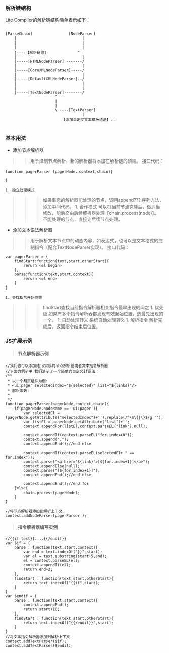 ### 解析链结构 ###
Lite Compiler的解析链结构简单表示如下：

```
   
[ParseChain]                [NodeParser]    
    |                             |
    |                             |
    |                             |           
    |----【解析链顶】             ^          
    |                             |          
    |-----[HTMLNodeParser] -------/    
    |                             |              
    |-----[CoreXMLNodeParser]-----/              
    |                             |              
    |-----[DefaultXMLNodeParser]--/              
    |                             |              
    |                             |              
    |-----[TextNodeParser]--------/
                      ^
                      |
                      |
                      \ ----[TextParser]
                                  |
                         【添加自定义文本模板语法】..
                    
```
### 基本用法 ###
  * 添加节点解析器
> > 用于控制节点解析，新的解析器将添加在解析链的顶端。
> > 接口代码：
```
function pagerParser (pagerNode，context,chain){

}
```
    1. 独立处理模式
> > > 如果事您的解析器能处理的节点，调用append??? 序列方法，添加中间代码。
    1. 合作模式
> > > 可以将当前节点克隆后，做适当修改，能后交由后续解析器处理【chain.process(node)】。
> > > 不能处理的节点，直接让后续节点处理。
  * 添加文本语法解析器

> > 用于解析文本节点中的动态内容，如表达式，也可以是文本格式的控制指令（配合TextNodeParser实现）。
> > 接口代码：
```
var pagerParser = {
	findStart:function(text,start,otherStart){
		rerurn <el begin>
	},
	parse:function(text,start,context){
		rerurn <el end>
	}
}
```
    1. 查找指令开始位置
> > > findStart查找当前指令解析器相关指令最早出现的闻之
    1. 优先级
> > > 如果有多个指令解析器都发现有效起始位置，选最先出现的一个。
    1. 自动处理转义
> > > 系统自动处理转义
    1. 解析指令
> > > 解析完成后，返回指令结束后位置。
### JS扩展示例 ###

> #### 节点解析器示例 ####
```
//我们也可以添加纯js实现的节点解析器或者文本指令解析器
//下面的例子中 我们演示了一个简单的自定义if语法：
/**
 * 以一个翻页组件为例:
 * <ui:pager selectedIndex="${selected}" list="${links}"/>
 * 解析函数:
 *
 */
function pagerParser(pagerNode,context,chain){
    if(pagerNode.nodeName == 'ui:pager'){
        var selectedEl = (pagerNode.getAttribute("selectedIndex")+'').replace(/^\$\{|\}$/g,'');
        var listEl = pagerNode.getAttribute("list")+'';
        context.appendFor(listEl,context.parseEL("link"),null);
        
        context.appendIf(context.parseEL("for.index>0"));
        context.append(",");
        context.appendEnd();//end else
	        
        context.appendIf(context.parseEL(selectedEl+ " == for.index"));
        context.parse("<a href='${link}'>[${for.index+1}]</a>");
        context.appendElse(null);
        context.parse("[${for.index+1}]");
        context.appendEnd();//end else
	        
        context.appendEnd();//end for
    }else{
    	chain.process(pagerNode);
    }
}

//将节点解析器添加到解析上下文
context.addNodeParser(pagerParser );

```
> #### 指令解析器编写实例 ####
```
//{{if test}}....{{/endif}}
var $if = {
	parse : function(text,start,context){
		var end = text.indexOf("}}",start);
		var el = text.substring(start+5,end);
		el = context.parseEL(el);
		context.appendIf(el);
		return end+2;
	},
	findStart : function(text,start,otherStart){
		return text.indexOf("{{if",start);
	}
}
var $endif = {
	parse : function(text,start,context){
		context.appendEnd();
		return start+10;
	},
	findStart : function(text,start,otherStart){
		return text.indexOf("{{/endif}}",start);
	}
}
//将文本指令解析器添加到解析上下文
context.addTextParser($if);
context.addTextParser($endif);
```